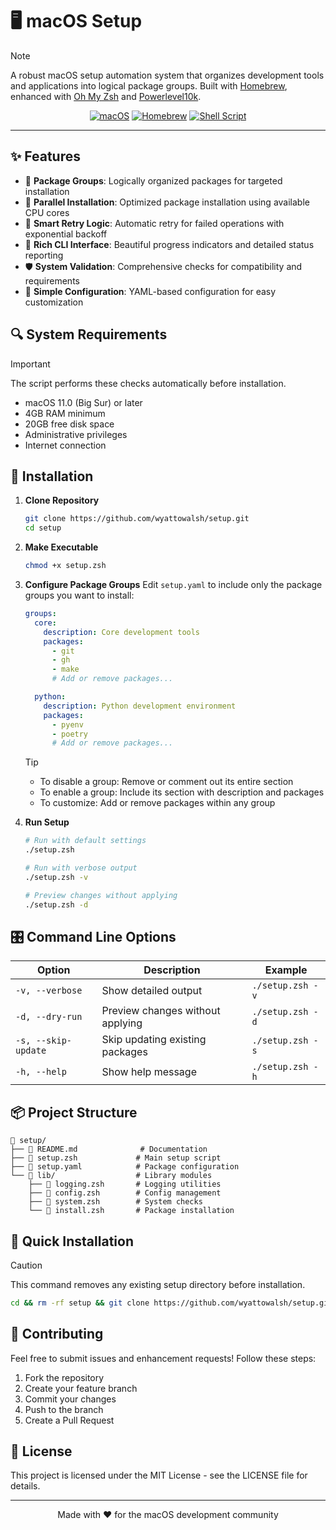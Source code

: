 # 🖥️ macOS Setup

> [!NOTE]
> A robust macOS setup automation system that organizes development tools and applications into logical package groups. Built with [Homebrew](https://brew.sh/), enhanced with [Oh My Zsh](https://ohmyz.sh/) and [Powerlevel10k](https://github.com/romkatv/powerlevel10k).

<div align="center">

[![macOS](https://img.shields.io/badge/macOS-000000?style=for-the-badge&logo=apple&logoColor=white)](https://www.apple.com/macos/)
[![Homebrew](https://img.shields.io/badge/Homebrew-FBB040?style=for-the-badge&logo=homebrew&logoColor=black)](https://brew.sh/)
[![Shell Script](https://img.shields.io/badge/shell_script-%23121011.svg?style=for-the-badge&logo=gnu-bash&logoColor=white)](https://www.zsh.org/)

</div>

---

## ✨ Features

- 🎯 **Package Groups**: Logically organized packages for targeted installation
- 🚀 **Parallel Installation**: Optimized package installation using available CPU cores
- 🔄 **Smart Retry Logic**: Automatic retry for failed operations with exponential backoff
- 🎨 **Rich CLI Interface**: Beautiful progress indicators and detailed status reporting
- 🛡️ **System Validation**: Comprehensive checks for compatibility and requirements
- 🔌 **Simple Configuration**: YAML-based configuration for easy customization

## 🔍 System Requirements

> [!IMPORTANT]
> The script performs these checks automatically before installation.

- macOS 11.0 (Big Sur) or later
- 4GB RAM minimum
- 20GB free disk space
- Administrative privileges
- Internet connection

## 🎯 Installation

1. **Clone Repository**
   ```bash
   git clone https://github.com/wyattowalsh/setup.git
   cd setup
   ```

2. **Make Executable**
   ```bash
   chmod +x setup.zsh
   ```

3. **Configure Package Groups**
   Edit `setup.yaml` to include only the package groups you want to install:

   ```yaml
   groups:
     core:
       description: Core development tools
       packages:
         - git
         - gh
         - make
         # Add or remove packages...

     python:
       description: Python development environment
       packages:
         - pyenv
         - poetry
         # Add or remove packages...
   ```

   > [!TIP]
   > - To disable a group: Remove or comment out its entire section
   > - To enable a group: Include its section with description and packages
   > - To customize: Add or remove packages within any group

4. **Run Setup**
   ```bash
   # Run with default settings
   ./setup.zsh

   # Run with verbose output
   ./setup.zsh -v

   # Preview changes without applying
   ./setup.zsh -d
   ```

## 🎛️ Command Line Options

| Option | Description | Example |
|--------|-------------|---------|
| `-v, --verbose` | Show detailed output | `./setup.zsh -v` |
| `-d, --dry-run` | Preview changes without applying | `./setup.zsh -d` |
| `-s, --skip-update` | Skip updating existing packages | `./setup.zsh -s` |
| `-h, --help` | Show help message | `./setup.zsh -h` |

## 📦 Project Structure

```
📁 setup/
├── 📄 README.md              # Documentation
├── 📄 setup.zsh             # Main setup script
├── 📄 setup.yaml            # Package configuration
└── 📁 lib/                  # Library modules
    ├── 📄 logging.zsh       # Logging utilities
    ├── 📄 config.zsh        # Config management
    ├── 📄 system.zsh        # System checks
    └── 📄 install.zsh       # Package installation
```

## 🔄 Quick Installation

> [!CAUTION]
> This command removes any existing setup directory before installation.

```bash
cd && rm -rf setup && git clone https://github.com/wyattowalsh/setup.git && cd setup && chmod +x setup.zsh && ./setup.zsh -v
```

## 🤝 Contributing

Feel free to submit issues and enhancement requests! Follow these steps:

1. Fork the repository
2. Create your feature branch
3. Commit your changes
4. Push to the branch
5. Create a Pull Request

## 📝 License

This project is licensed under the MIT License - see the LICENSE file for details.

---

<div align="center">
Made with ❤️ for the macOS development community
</div>
